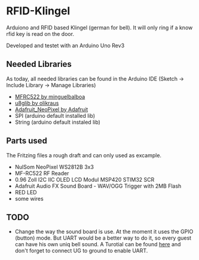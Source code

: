 # RFID-Klingel
Arduiono and RFID based Klingel (german for bell).
It will only ring if a know rfid key is read on the door.

Developed and testet with an Arduino Uno Rev3

## Needed Libraries
As today, all needed libraries can be found in the Arduino IDE (Sketch -> Include Library -> Manage Libraries) 
* [MFRC522 by minguelbalboa](https://github.com/miguelbalboa/rfid)
* [u8glib by olikraus](https://github.com/olikraus/u8glib)
* [Adafruit_NeoPixel by Adafruit](https://github.com/adafruit/Adafruit_NeoPixel)
* SPI (arduino default installed lib)
* String (arduino default instaled lib)

## Parts used
The Fritzing files a rough draft and can only used as excample.
* NulSom NeoPixel WS2812B 3x3
* MF-RC522 RF Reader
* 0.96 Zoll I2C IIC OLED LCD Modul MSP420 STIM32 SCR
* Adafruit Audio FX Sound Board - WAV/OGG Trigger with 2MB Flash
* RED LED
* some wires

## TODO
* Change the way the sound board is use. At the moment it uses the GPIO (button) mode. But UART would be a better way to do it, so every guest can have his own uniq bell sound. A Turotial can be found [here](https://learn.adafruit.com/adafruit-audio-fx-sound-board/serial-audio-control) and don't forget to connect UG to ground to enable UART.